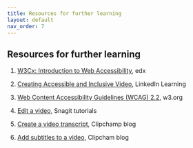 ```yaml
---
title: Resources for further learning 
layout: default
nav_order: 7
---
```


## Resources for further learning


1. [W3Cx: Introduction to Web Accessibility](https://www.edx.org/learn/web-accessibility/the-world-wide-web-consortium-w3c-introduction-to-web-accessibility), edx
2. [Creating Accessible and Inclusive Video](https://www.linkedin.com/learning/creating-accessible-and-inclusive-video), LinkedIn Learning
3. [Web Content Accessibility Guidelines (WCAG) 2.2](https://www.w3.org/TR/WCAG22), w3.org
   
5. [Edit a video](https://www.techsmith.com/learn/tutorials/snagit/editing-video), Snagit tutorials
   
7. [Create a video transcript](https://clipchamp.com/en/blog/how-to-create-a-video-transcript), Clipchamp blog
8. [Add subtitles to a video](https://clipchamp.com/en/blog/add-subtitles-videos-benefits-easy-hacks), Clipcham blog
